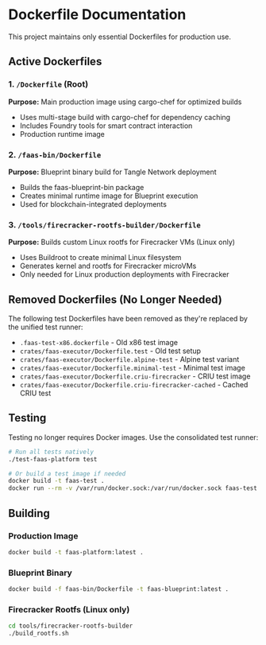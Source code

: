 # Dockerfile Documentation

This project maintains only essential Dockerfiles for production use.

## Active Dockerfiles

### 1. `/Dockerfile` (Root)
**Purpose:** Main production image using cargo-chef for optimized builds
- Uses multi-stage build with cargo-chef for dependency caching
- Includes Foundry tools for smart contract interaction
- Production runtime image

### 2. `/faas-bin/Dockerfile`
**Purpose:** Blueprint binary build for Tangle Network deployment
- Builds the faas-blueprint-bin package
- Creates minimal runtime image for Blueprint execution
- Used for blockchain-integrated deployments

### 3. `/tools/firecracker-rootfs-builder/Dockerfile`
**Purpose:** Builds custom Linux rootfs for Firecracker VMs (Linux only)
- Uses Buildroot to create minimal Linux filesystem
- Generates kernel and rootfs for Firecracker microVMs
- Only needed for Linux production deployments with Firecracker

## Removed Dockerfiles (No Longer Needed)

The following test Dockerfiles have been removed as they're replaced by the unified test runner:

- `.faas-test-x86.dockerfile` - Old x86 test image
- `crates/faas-executor/Dockerfile.test` - Old test setup
- `crates/faas-executor/Dockerfile.alpine-test` - Alpine test variant
- `crates/faas-executor/Dockerfile.minimal-test` - Minimal test image
- `crates/faas-executor/Dockerfile.criu-firecracker` - CRIU test image
- `crates/faas-executor/Dockerfile.criu-firecracker-cached` - Cached CRIU test

## Testing

Testing no longer requires Docker images. Use the consolidated test runner:

```bash
# Run all tests natively
./test-faas-platform test

# Or build a test image if needed
docker build -t faas-test .
docker run --rm -v /var/run/docker.sock:/var/run/docker.sock faas-test
```

## Building

### Production Image
```bash
docker build -t faas-platform:latest .
```

### Blueprint Binary
```bash
docker build -f faas-bin/Dockerfile -t faas-blueprint:latest .
```

### Firecracker Rootfs (Linux only)
```bash
cd tools/firecracker-rootfs-builder
./build_rootfs.sh
```